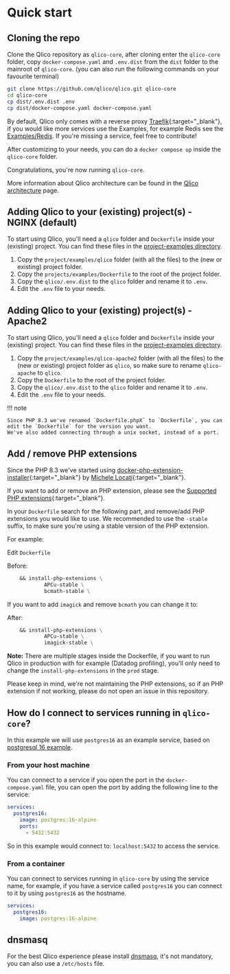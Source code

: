 # Quick start

## Cloning the repo

Clone the Qlico repository as `qlico-core`, after cloning enter the `qlico-core`
folder, copy `docker-compose.yaml` and `.env.dist` from the `dist` folder to the
mainroot of `qlico-core`.
(you can also run the following commands on your favourite terminal)

```bash
git clone https://github.com/qlico/qlico.git qlico-core
cd qlico-core
cp dist/.env.dist .env
cp dist/docker-compose.yaml docker-compose.yaml
```

By default, Qlico only comes with a reverse proxy
[Traefik](https://traefik.io/traefik/){:target="_blank"},
if you would like more services use the Examples, for example Redis see
the [Examples/Redis](examples/redis.md).
If you're missing a service, feel free to contribute!

After customizing to your needs, you can do a `docker compose up` inside
the `qlico-core` folder.

Congratulations, you're now running `qlico-core`.

More information about Qlico architecture can be found in the [Qlico architecture](usage/qlico-architecture.md) page.

## Adding Qlico to your (existing) project(s) - NGINX (default)

To start using Qlico, you'll need a `qlico` folder and `Dockerfile` inside
your (existing) project. You can find these files in
the [project-examples directory](https://github.com/qlico/qlico/tree/main/project-examples).

1. Copy the `project/examples/qlico` folder (with all the files) to the (new or existing) project folder.
2. Copy the `projects/examples/Dockerfile` to the root of the project folder.
3. Copy the `qlico/.env.dist` to the `qlico` folder and rename it to `.env`.
4. Edit the `.env` file to your needs.

## Adding Qlico to your (existing) project(s) - Apache2

To start using Qlico, you'll need a `qlico` folder and `Dockerfile` inside
your (existing) project. You can find these files in
the [project-examples directory](https://github.com/qlico/qlico/tree/main/project-examples).

1. Copy the `project/examples/qlico-apache2` folder (with all the files) to the (new or existing) project folder as `qlico`, so make sure to rename `qlico-apache` to `qlico`.
2. Copy the `Dockerfile` to the root of the project folder.
3. Copy the `qlico/.env.dist` to the `qlico` folder and rename it to `.env`.
4. Edit the `.env` file to your needs.

!!! note

    Since PHP 8.3 we've renamed `Dockerfile.phpX` to `Dockerfile`, you can
    edit the `Dockerfile` for the version you want.
    We've also added connecting through a unix socket, instead of a port.

## Add / remove PHP extensions

Since the PHP 8.3 we've started using
[docker-php-extension-installer](https://github.com/mlocati/docker-php-extension-installer/){:target="_blank"}
by [Michele Locati](https://github.com/mlocati){:target="_blank"}.

If you want to add or remove an PHP extension, please see the
[Supported PHP extensions](https://github.com/mlocati/docker-php-extension-installer/?tab=readme-ov-file#supported-php-extensions){:target="_blank"}.

In your `Dockerfile` search for the following part, and remove/add PHP
extensions you would like to use.
We recommended to use the `-stable` suffix, to make sure you're using a stable
version of the PHP extension.

For example:

Edit `Dockerfile`

Before:
```Dockerfile title="Dockerfile"
    && install-php-extensions \
            APCu-stable \
            bcmath-stable \
```
If you want to add `imagick` and remove `bcmath` you can change it to:

After:
```Dockerfile title="Dockerfile"
    && install-php-extensions \
            APCu-stable \
            imagick-stable \
```

**Note:** There are multiple stages inside the Dockerfile, if you want to run
Qlico in production with for example (Datadog profiling), you'll only need to
change the `install-php-extensions` in the `prod` stage.

Please keep in mind, we're not maintaining the PHP extensions, so if an PHP
extension if not working, please do not open an issue in this repository.


## How do I connect to services running in `qlico-core`?

In this example we will use `postgres16` as an example service, based on
[postgresql 16 example](examples/postgresql.md).

### From your host machine

You can connect to a service if you open the port in the `docker-compose.yaml`
file, you can open the port by adding the following line to the service:

```yaml title="qlico-core/docker-compose.yaml"
services:
  postgres16:
    image: postgres:16-alpine
    ports:
      - 5432:5432
```

So in this example would connect to: `localhost:5432` to access the service.

### From a container

You can connect to services running in `qlico-core` by using the service name,
for example, if you have a service called `postgres16` you can connect to it by
using `postgres16` as the hostname.

```yaml title="qlico-core/docker-compose.yaml"
services:
  postgres16:
    image: postgres:16-alpine
```

## dnsmasq

For the best Qlico experience please install [dnsmasq](dnsmasq.md), it's not
mandatory, you can also use a `/etc/hosts` file.
